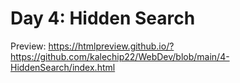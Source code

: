 # Day 4: Hidden Search
Preview: https://htmlpreview.github.io/?https://github.com/kalechip22/WebDev/blob/main/4-HiddenSearch/index.html